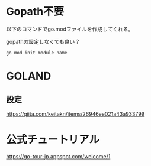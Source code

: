 # Gopath不要

以下のコマンドでgo.modファイルを作成してくれる。

gopathの設定しなくても良い？

```
go mod init module name
```

# GOLAND

## 設定

https://qiita.com/keitakn/items/26946ee021a43a933799

# 公式チュートリアル

https://go-tour-jp.appspot.com/welcome/1